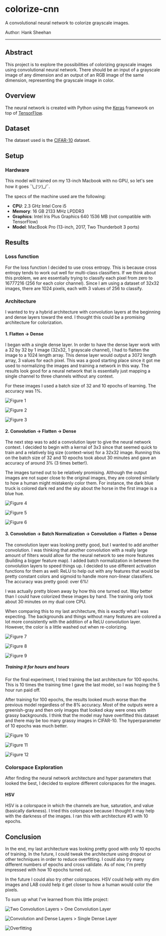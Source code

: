 
# colorize-cnn

A convolutional neural network to colorize grayscale images.

Author: Hank Sheehan

---


## Abstract
This project is to explore the possibilities of colorizing grayscale images using convolutional neural network. There should be an input of a grayscale image of any dimension and an output of an RGB image of the same dimension, representing the grayscale image in color.

## Overview
The neural network is created with Python using the [Keras](https://keras.io/) framework on top of [TensorFlow](https://www.tensorflow.org/).

## Dataset
The dataset used is the [CIFAR-10](https://www.cs.toronto.edu/~kriz/cifar.html) dataset.

## Setup

### Hardware
This model will trained on my 13-inch Macbook with no GPU, so let's see how it goes ¯\\\_(ツ)\_/¯.

The specs of the machine used are the following:
- **CPU**: 2.3 GHz Intel Core i5
- **Memory**: 16 GB 2133 MHz LPDDR3
- **Graphics**: Intel Iris Plus Graphics 640 1536 MB (not compatible with TensorFlow)
- **Model**: MacBook Pro (13-inch, 2017, Two Thunderbolt 3 ports)

## Results
### Loss function
For the loss function I decided to use cross entropy. This is because cross entropy tends to work out well for multi-class classifiers. If we think about this problem, we are essentially trying to classify each pixel from zero to 16777216 (256 for each color channel). Since I am using a dataset of 32x32 images, there are 1024 pixels, each with 3 values of 256 to classify.

### Architecture

I wanted to try a hybrid architecture with convolution layers at the beginning and dense layers toward the end. I thought this could be a promising architecture for colorization.

#### 1. Flatten -> Dense
I began with a single dense layer. In order to have the dense layer work with a 32 by 32 by 1 image (32x32, 1 grayscale channel), I had to flatten the image to a 1024 length array. This dense layer would output a 3072 length array, 3 values for each pixel. This was a good starting place since it got me used to normalizing the images and training a network in this way. The results look good for a neural network that is essentially just mapping a single channel to three channels without any context.

For these images I used a batch size of 32 and 10 epochs of learning. The accuracy was 1%.

![Figure 1](README-assets/flatten-dense1.png)

![Figure 2](README-assets/flatten-dense2.png)

![Figure 3](README-assets/flatten-dense3.png)

#### 2. Convolution -> Flatten -> Dense
The next step was to add a convolution layer to give the neural network context. I decided to begin with a kernal of 3x3 since that seemed quick to train and a relatively big size (context-wise) for a 32x32 image. Running this on the batch size of 32 and 10 epochs took about 30 minutes and gave an accuracy of around 3% (3 times better!).

The images turned out to be relatively promising. Although the output images are not super close to the original images, they are colored similarly to how a human might mistakenly color them. For instance, the dark blue truck is colored dark red and the sky about the horse in the first image is a blue hue.

![Figure 4](README-assets/convolution-flatten-dense1.png)

![Figure 5](README-assets/convolution-flatten-dense2.png)

![Figure 6](README-assets/convolution-flatten-dense3.png)

#### 3. Convolution -> Batch Normalization -> Convolution -> Flatten -> Dense
The convolution layer was looking pretty good, but I wanted to add another convolution. I was thinking that another convolution with a really large amount of filters would allow for the neural network to see more features (building a bigger feature map). I added batch normalization in between the convolution layers to speed things up. I decided to use different activation functions for them as well: ReLU to help out with any features that would be pretty constant colors and sigmoid to handle more non-linear classifiers. The accuracy was pretty good: over 6%!

I was actually pretty blown away by how this one turned out. Way better than I could have colorized these images by hand. The training only took about 30 minutes on my dual core CPU.

When comparing this to my last architecture, this is exactly what I was expecting. The backgrounds and things without many features are colored a lot more consistently with the addition of a ReLU convolution layer. However, the color is a little washed out when re-colorizing.

![Figure 7](README-assets/convolution-batchnormalization-convolution-flatten-dense_model1.png)

![Figure 8](README-assets/convolution-batchnormalization-convolution-flatten-dense_model2.png)

![Figure 9](README-assets/convolution-batchnormalization-convolution-flatten-dense_model3.png)


##### Training it for hours and hours
For the final experiment, I tried training the last architecture for 100 epochs. This is 10 times the training time I gave the last model, so I was hoping the 5 hour run paid off.

After training for 100 epochs, the results looked much worse than the previous model regardless of the 8% accuracy. Most of the outputs were a greenish-gray and then only images that looked okay were ones with grassy backgrounds. I think that the model may have overfitted this dataset and there may be too many grassy images in CIFAR-10. The hyperparameter of 10 epochs was much better.

![Figure 10](README-assets/long-boy1.png)

![Figure 11](README-assets/long-boy2.png)

![Figure 12](README-assets/long-boy3.png)


### Colorspace Exploration
After finding the neural network architecture and hyper parameters that looked the best, I decided to explore different colorspaces for the images.

#### HSV
HSV is a colorspace in which the channels are hue, saturation, and value (basically darkness). I tried this colorspace because I thought it may help with the darkness of the images. I ran this with architecture #3 with 10 epochs.


## Conclusion
In the end, my last architecture was looking pretty good with only 10 epochs of training. In the future, I could tweak the architecture using dropout or other techniques in order to reduce overfitting. I could also try many different numbers of epochs and cross validate. As of now, I'm pretty impressed with how 10 epochs turned out.

In the future I could also try other colorspaces. HSV could help with my dim images and LAB could help it get closer to how a human would color the pixels.

To sum up what I've learned from this little project:

![Two Convolution Layers > One Convolution Layer](README-assets/conclusion2.png)

![Convolution and Dense Layers > Single Dense Layer](README-assets/conclusion1.png)

![Overfitting](README-assets/cashmoney.jpg)
